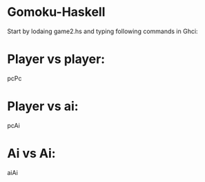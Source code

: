 # Gomoku-Haskell
Start by lodaing game2.hs and typing following commands in Ghci:

# Player vs player:
pcPc

# Player vs ai:
pcAi

# Ai vs Ai:
aiAi
